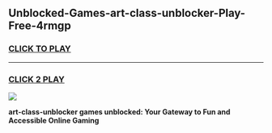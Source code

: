 
## Unblocked-Games-art-class-unblocker-Play-Free-4rmgp
<h3>
<a href="https://premium76.site?title=art-class-unblocker&ref=12A">CLICK TO PLAY</a></h3>
<hr>

<h3>
<a href="https://premium76.site?title=art-class-unblocker&ref=12A">CLICK 2 PLAY</a>
  
</h3>

<a href="https://premium76.site?title=art-class-unblocker&ref=12A"><img src="https://clearcache.store/games.png"></a>


**art-class-unblocker games unblocked: Your Gateway to Fun and Accessible Online Gaming**
